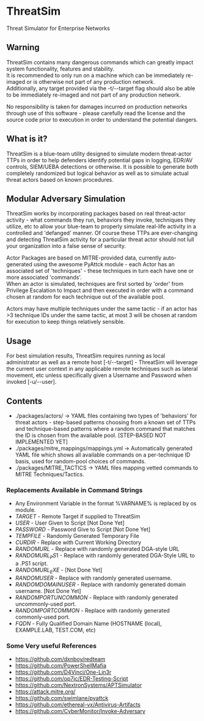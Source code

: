 # ThreatSim
 Threat Simulator for Enterprise Networks

## Warning

ThreatSim contains many dangerous commands which can greatly impact system functionality, features and stability.  
It is recommended to only run on a machine which can be immediately re-imaged or is otherwise not part of any production network.  
Additionally, any target provided via the -t/--target flag should also be able to be immediately re-imaged and not part of any 
production network.

No responsibility is taken for damages incurred on production networks through use of this software - please carefully read 
the license and the source code prior to execution in order to understand the potential dangers.

## What is it?

ThreatSim is a blue-team utility designed to simulate modern threat-actor TTPs in order to help defenders identify potential 
gaps in logging, EDR/AV controls, SIEM/UEBA detections or otherwise.  It is possible to generate both completely randomized 
but logical behavior as well as to simulate actual threat actors based on known procedures.


## Modular Adversary Simulation

ThreatSim works by incorporating packages based on real threat-actor activity - what commands they run, behaviors they 
invoke, techniques they utilize, etc to allow your blue-team to properly simulate real-life activity in a controlled and 
'defanged' manner.  Of course these TTPs are ever-changing and detecting ThreatSim activity for a particular threat actor 
should not lull your organization into a false sense of security.

Actor Packages are based on MITRE-provided data, currently auto-generated using the awesome PyAttck module - 
each Actor has an associated set of 'techniques' - these techniques in turn each have one or more associated 'commands'.  
When an actor is simulated, techniques are first sorted by 'order' from Privilege Escalation to Impact and then executed in 
order with a command chosen at random for each technique out of the available pool.

Actors may have multiple techniques under the same tactic - if an actor has >3 technique IDs under the same tactic, at most 3 will be chosen 
at random for execution to keep things relatively sensible.

## Usage

For best simulation results, ThreatSim requires running as local administrator as well as a remote host [-t/--target] - 
ThreatSim will leverage the current user context in any applicable remote techniques such as lateral movement, etc unless 
specifically given a Username and Password when invoked [-u/--user].


## Contents

* ./packages/actors/ -> YAML files containing two types of 'behaviors' for threat actors - step-based patterns choosing 
from a known set of TTPs and technique-based patterns where a random command that matches the ID is chosen from the available pool. [STEP-BASED NOT IMPLEMENTED YET]
* ./packages/mitre_mappings/mappings.yml -> Automatically generated YAML file which shows all available commands on a per-technique ID basis, used for random-pool choices of commands.
* ./packages/MITRE_TACTICS -> YAML files mapping vetted commands to MITRE Techniques/Tactics.

### Replacements Available in Command Strings

* Any Environment Variable in the format %VARNAME% is replaced by os module.
* $TARGET$ - Remote Target if supplied to ThreatSim
* $USER$ - User Given to Script [Not Done Yet]
* $PASSWORD$ - Password Give to Script [Not Done Yet]
* $TEMPFILE$ - Randomly Generated Temporary File
* $CURDIR$ - Replace with Current Working Directory
* $RANDOMURL$ - Replace with randomly generated DGA-style URL
* $RANDOMURL_PS1$ - Replace with randomly generated DGA-Style URL to a .PS1 script.
* $RANDOMURL_EXE$ - [Not Done Yet]
* $RANDOMUSER$ - Replace with randomly generated username.
* $RANDOMDOMAINUSER$ - Replace with randomly generated domain username. [Not Done Yet]
* $RANDOMPORTUNCOMMON$ - Replace with randomly generated uncommonly-used port.
* $RANDOMPORTCOMMON$ - Replace with randomly generated commonly-used port.
* $FQDN$ - Fully Qualified Domain Name (HOSTNAME (local), EXAMPLE.LAB, TEST.COM, etc)

### Some Very useful References
* https://github.com/dxnboy/redteam
* https://github.com/PowerShellMafia
* https://github.com/D4Vinci/One-Lin3r
* https://github.com/op7ic/EDR-Testing-Script
* https://github.com/NextronSystems/APTSimulator
* https://attack.mitre.org/
* https://github.com/swimlane/pyattck
* https://github.com/ethereal-vx/Antivirus-Artifacts
* https://github.com/CyberMonitor/Invoke-Adversary